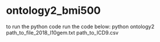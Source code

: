 # ontology2_bmi500
to run the python code run the code below:
python ontology2 path_to_file_2018_I10gem.txt path_to_ICD9.csv
